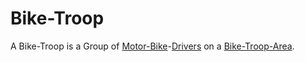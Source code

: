 # Bike-Troop

A Bike-Troop is a Group of [Motor-Bike](200500003.md)-[Drivers](404.md) on a [Bike-Troop-Area](300060002.md).
